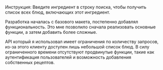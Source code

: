 Инструкция:
Введите ингредиент в строку поиска, чтобы получить список всех блюд, включающих этот ингредиент.

Разработка началась с базового макета, постепенно добавлял функциональность. Это мне позволило сначала реализовать основные функции, а затем добавить более сложные.  

API который я использовал имеет ограничения по количеству запросов, из-за этого клиенту доступен лишь небольшой список блюд. 
В силу ограниченного времени отсутствуют продвинутые функции, такие как аутентификация пользователей и возможность добавления собственных рецептов.
